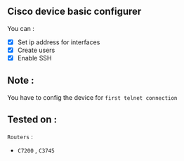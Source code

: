 ## Cisco device basic configurer
You can :
- [x] Set ip address for interfaces
- [x] Create users
- [x] Enable SSH

## Note :
You have to config the device for `first telnet connection`

## Tested on :
`Routers` :
- `C7200` , `C3745`